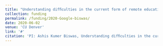 ```yaml
---
title: "Understanding difﬁculties in the current form of remote education during the COVID-19 pandemic and developing AI driven tools for an engaging, effective and inclusive learning experience"
collection: funding
permalink: /funding/2020-Google-biswas/
date: 2020-06-02
venue: 'CU Denver'
link: '#'
citation: 'PI: Ashis Kumer Biswas, Understanding difﬁculties in the current form of remote education during the COVID-19 pandemic and developing AI driven tools for an engaging, effective and inclusive learning experience, Sponsor: <b>Google</b>, Award amount: $17,000 (Google Cloud Credit), Awarded: 06/2020.'
---
```



